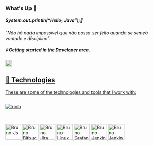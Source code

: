 ### What's Up  👋
##### System.out.println(“Hello, Java”);🤘
“*Não há nada impossível que não possa ser feito quando se semeá vontade e disciplina*”.
##### 💀 Getting started in the Developer area.

<a href="https://www.linkedin.com/in/bruno-souza-1bb94b13b/" rel="nofollow">
  <img src="https://img.shields.io/badge/LinkedIn-0077B5?style=for-the-badge&logo=linkedin&logoColor=white" alt="Linkedin: Bruno" height="20" windth="30" src="https://img.shields.io/badge/-Linkedin-blue?style=flat-square&amp;logo=Linkedin&amp;logoColor=white&amp;link=https://www.linkedin.com/in/bruno-souza-1bb94b13b/" style="max-width: 100%;">

##

## 🔨 Technologies

These are some of the technologies and tools that I work with:

##

<img loading="lazy" src="https://repository-images.githubusercontent.com/462900780/0a10af70-6cbf-46df-9071-0ff586a3b1d6" alt="trinib" class="d-block width-full">

##
<div style="dislay: incline_block"><br>
<img aling="center" alt="Bruno-Js" height="50" windth="60" src="https://cdn.jsdelivr.net/gh/devicons/devicon/icons/javascript/javascript-original.svg" style="max-width: 100%;">
<img aling="center" alt="Bruno-Bitbucket" height="50" windth="60" src="https://cdn.jsdelivr.net/gh/devicons/devicon/icons/bitbucket/bitbucket-original-wordmark.svg" style="max-width: 100%;">
<img aling="center" alt="Bruno-Jira" height="50" windth="60" src="https://cdn.jsdelivr.net/gh/devicons/devicon/icons/jira/jira-original-wordmark.svg" style="max-width: 100%;">
<img aling="center" alt="Bruno-Linux" height="50" windth="60" src="https://cdn.jsdelivr.net/gh/devicons/devicon/icons/linux/linux-original.svg" style="max-width: 100%;">
<img aling="center" alt="Bruno-Grafana" height="50" windth="60" src="https://cdn.jsdelivr.net/gh/devicons/devicon/icons/grafana/grafana-original-wordmark.svg" style="max-width: 100%;">
<img aling="center" alt="Bruno-Jenkins" height="50" windth="60" src="https://cdn.jsdelivr.net/gh/devicons/devicon/icons/jenkins/jenkins-original.svg" style="max-width: 100%;">
<img aling="center" alt="Bruno-Jenkins" height="50" windth="60" src="https://cdn.jsdelivr.net/gh/devicons/devicon/icons/mysql/mysql-original-wordmark.svg" style="max-width: 100%;">
  </div>
